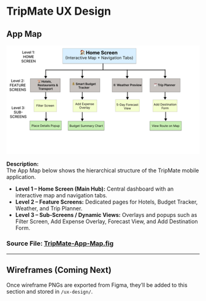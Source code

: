 # TripMate UX Design

## App Map
![App Map](ux-design/app-map.png)

**Description:**  
The App Map below shows the hierarchical structure of the TripMate mobile application.

- **Level 1 – Home Screen (Main Hub):** Central dashboard with an interactive map and navigation tabs.
- **Level 2 – Feature Screens:** Dedicated pages for Hotels, Budget Tracker, Weather, and Trip Planner.
- **Level 3 – Sub-Screens / Dynamic Views:** Overlays and popups such as Filter Screen, Add Expense Overlay, Forecast View, and Add Destination Form.
  
### Source File: [TripMate-App-Map.fig](ux-design/TripMate-App-Map.fig)
---

## Wireframes (Coming Next)
Once wireframe PNGs are exported from Figma, they’ll be added to this section and stored in `/ux-design/`.

